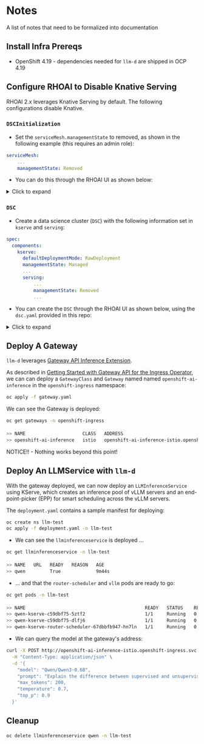 # Notes

A list of notes that need to be formalized into documentation

## Install Infra Prereqs

- OpenShift 4.19 - dependencies needed for `llm-d` are shipped in OCP 4.19

## Configure RHOAI to Disable Knative Serving

RHOAI 2.x leverages Knative Serving by default. The following configurations disable Knative.

### `DSCInitialization`

- Set the `serviceMesh.managementState` to removed, as shown in the following example (this requires an admin role):

```yaml
serviceMesh:
    ...
    managementState: Removed
```

- You can do this through the RHOAI UI as shown below:

<details>
<summary>Click to expand</summary>
<img src="docs/images/dsci.png" alt="dsci_ui">
</details>

### `DSC`

- Create a data science cluster (`DSC`) with the following information set in `kserve` and `serving`:

```yaml
spec:
  components:
    kserve:
      defaultDeploymentMode: RawDeployment
      managementState: Managed
      ...
      serving:
          ...
          managementState: Removed
          ...
```

- You can create the `DSC` through the RHOAI UI as shown below, using the `dsc.yaml` provided in this repo:

<details>
<summary>Click to expand</summary>
<img src="docs/images/dsc.png" alt="dsc_ui">
</details>

## Deploy A Gateway

`llm-d` leverages [Gateway API Inference Extension](https://gateway-api-inference-extension.sigs.k8s.io/).

As described in [Getting Started with Gateway API for the Ingress Operator](https://docs.okd.io/latest/networking/ingress_load_balancing/configuring_ingress_cluster_traffic/ingress-gateway-api.html#nw-ingress-gateway-api-enable_ingress-gateway-api), we can can deploy a `GatewayClass` and `Gateway` named
named `openshift-ai-inference` in the `openshift-ingress` namespace:

```bash
oc apply -f gateway.yaml
```

We can see the Gateway is deployed:

```bash
oc get gateways -n openshift-ingress

>> NAME                     CLASS   ADDRESS                                                            PROGRAMMED   AGE
>> openshift-ai-inference   istio   openshift-ai-inference-istio.openshift-ingress.svc.cluster.local   True         9d
```

NOTICE!! - Nothing works beyond this point!

## Deploy An LLMService with `llm-d`

With the gateway deployed, we can now deploy an `LLMInferenceService` using KServe, which creates an inference pool of vLLM servers and an end-point-picker (EPP) for smart scheduling across the vLLM servers.

The `deployment.yaml` contains a sample manifest for deploying:

```bash
oc create ns llm-test
oc apply -f deployment.yaml -n llm-test
```

- We can see the `llminferenceservice` is deployed ...

```bash
oc get llminferenceservice -n llm-test

>> NAME   URL   READY   REASON   AGE
>> qwen         True             9m44s
```

- ... and that the `router-scheduler` and `vllm` pods are ready to go:

```bash
oc get pods -n llm-test

>> NAME                                            READY   STATUS    RESTARTS   AGE
>> qwen-kserve-c59dbf75-5ztf2                      1/1     Running   0          9m15s
>> qwen-kserve-c59dbf75-dlfj6                      1/1     Running   0          9m15s
>> qwen-kserve-router-scheduler-67dbbfb947-hn7ln   1/1     Running   0          9m15s
```

- We can query the model at the gateway's address:

```bash
curl -X POST http://openshift-ai-inference-istio.openshift-ingress.svc.cluster.local/llm-test/qwen/v1/completions \
  -H "Content-Type: application/json" \
  -d '{
    "model": "Qwen/Qwen3-0.6B",
    "prompt": "Explain the difference between supervised and unsupervised learning in machine learning. Include examples of algorithms used in each type.",
    "max_tokens": 200,
    "temperature": 0.7,
    "top_p": 0.9
  }'
```

## Cleanup

```bash
oc delete llminferenceservice qwen -n llm-test
```

